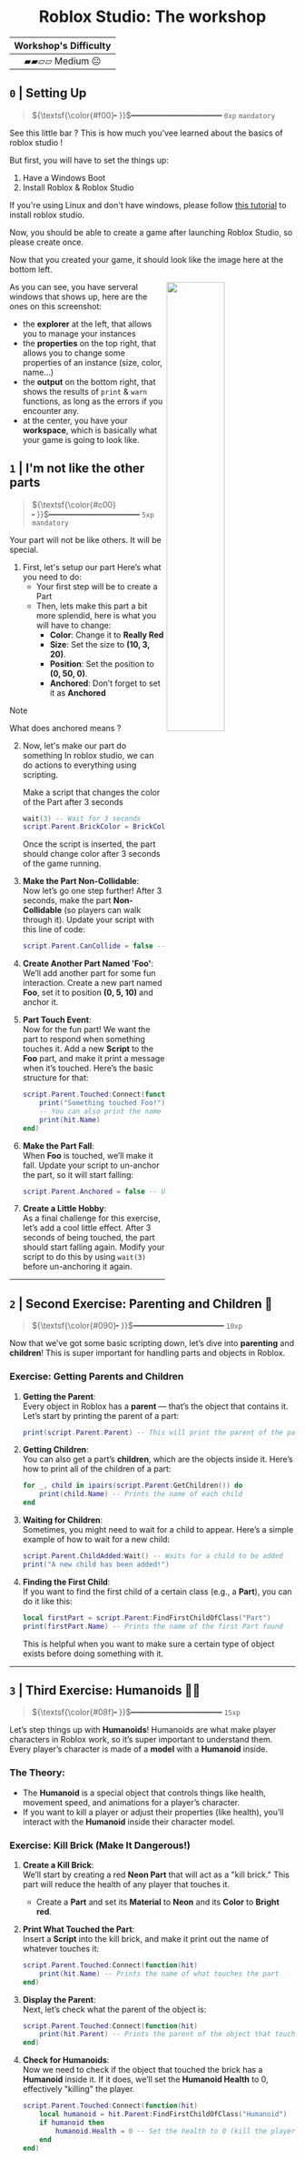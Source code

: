 <h1 align=center> Roblox Studio: The workshop </h1>

|Workshop's Difficulty|
|:-:|
|▰▰▱▱ Medium 😐|

## `0` | Setting Up
> ${\textsf{\color{#f00}╸}}$━━━━━━━━━━━━━━━━━━━ `0xp` `mandatory`

See this little bar ? This is how much you'vee learned about
the basics of roblox studio !

But first, you will have to set the things up:
1. Have a Windows Boot
2. Install Roblox & Roblox Studio

If you're using Linux and don't have windows, please follow
[this tutorial](https://devforum.roblox.com/t/the-ultimate-guide-on-how-to-play-roblox-on-linux/3171920)
to install roblox studio.

Now, you should be able to create a game after launching Roblox
Studio, so please create once.

Now that you created your game, it should look like the image here at the bottom left.

<img align=right width=45% src="https://github.com/user-attachments/assets/3662084e-c172-42ac-8f88-ffeb797cc7ed">

As you can see, you have serveral windows that shows up, here are the ones
on this screenshot:
- the **explorer** at the left, that allows you to manage your instances
- the **properties** on the top right, that allows you to change some
properties of an instance (size, color, name...)
- the **output** on the bottom right, that shows the results of `print` &
`warn` functions, as long as the errors if you encounter any.
- at the center, you have your **workspace**, which is basically what your
game is going to look like.


## `1` | I'm not like the other parts
> ${\textsf{\color{#c00}╸}}$━━━━━━━━━━━━━━━━━━━ `5xp` `mandatory`

Your part will not be like others. It will be special.

1. First, let's setup our part
   Here’s what you need to do:
   - Your first step will be to create a Part
   - Then, lets make this part a bit more splendid, here is what you will have to change:
     - **Color**: Change it to **Really Red**
     - **Size**: Set the size to **(10, 3, 20)**.
     - **Position**: Set the position to **(0, 50, 0)**.
     - **Anchored**: Don’t forget to set it as **Anchored**

> [!NOTE]
> What does anchored means ?

2. Now, let's make our part do something
   In roblox studio, we can do actions to everything using scripting.

   Make a script that changes the color of the Part after 3 seconds
   ```lua
   wait(3) -- Wait for 3 seconds
   script.Parent.BrickColor = BrickColor.new("Bright blue") -- Change the color to blue
   ```

   Once the script is inserted, the part should change color after 3 seconds of the game running.

4. **Make the Part Non-Collidable**:  
   Now let’s go one step further! After 3 seconds, make the part **Non-Collidable** (so players can walk through it). Update your script with this line of code:
   ```lua
   script.Parent.CanCollide = false -- Make the part non-collidable
   ```

5. **Create Another Part Named 'Foo'**:  
   We’ll add another part for some fun interaction. Create a new part named **Foo**, set it to position **(0, 5, 10)** and anchor it.

6. **Part Touch Event**:  
   Now for the fun part! We want the part to respond when something touches it. Add a new **Script** to the **Foo** part, and make it print a message when it’s touched. Here’s the basic structure for that:
   ```lua
   script.Parent.Touched:Connect(function(hit)
       print("Something touched Foo!")
       -- You can also print the name of the object that touched it!
       print(hit.Name)
   end)
   ```

7. **Make the Part Fall**:  
   When **Foo** is touched, we’ll make it fall. Update your script to un-anchor the part, so it will start falling:
   ```lua
   script.Parent.Anchored = false -- Un-anchor the part to make it fall
   ```

8. **Create a Little Hobby**:  
   As a final challenge for this exercise, let’s add a cool little effect. After 3 seconds of being touched, the part should start falling again. Modify your script to do this by using `wait(3)` before un-anchoring it again.

---

## `2` | Second Exercise: Parenting and Children 🤖
> ${\textsf{\color{#090}╸}}$━━━━━━━━━━━━━━━━━━━ `10xp`

Now that we’ve got some basic scripting down, let’s dive into **parenting** and **children**! This is super important for handling parts and objects in Roblox.

### Exercise: Getting Parents and Children

1. **Getting the Parent**:  
   Every object in Roblox has a **parent** — that’s the object that contains it. Let’s start by printing the parent of a part:
   ```lua
   print(script.Parent.Parent) -- This will print the parent of the part.
   ```

2. **Getting Children**:  
   You can also get a part’s **children**, which are the objects inside it. Here’s how to print all of the children of a part:
   ```lua
   for _, child in ipairs(script.Parent:GetChildren()) do
       print(child.Name) -- Prints the name of each child
   end
   ```

3. **Waiting for Children**:  
   Sometimes, you might need to wait for a child to appear. Here’s a simple example of how to wait for a new child:
   ```lua
   script.Parent.ChildAdded:Wait() -- Waits for a child to be added
   print("A new child has been added!")
   ```

4. **Finding the First Child**:  
   If you want to find the first child of a certain class (e.g., a **Part**), you can do it like this:
   ```lua
   local firstPart = script.Parent:FindFirstChildOfClass("Part")
   print(firstPart.Name) -- Prints the name of the first Part found
   ```

   This is helpful when you want to make sure a certain type of object exists before doing something with it.

---

## `3` | Third Exercise: Humanoids 🧍‍♂️
> ${\textsf{\color{#08f}╸}}$━━━━━━━━━━━━━━━━━━━ `15xp`

Let’s step things up with **Humanoids**! Humanoids are what make player characters in Roblox work, so it’s super important to understand them. Every player’s character is made of a **model** with a **Humanoid** inside.

### The Theory:

- The **Humanoid** is a special object that controls things like health, movement speed, and animations for a player’s character.  
- If you want to kill a player or adjust their properties (like health), you’ll interact with the **Humanoid** inside their character model.

### Exercise: Kill Brick (Make It Dangerous!)

1. **Create a Kill Brick**:  
   We’ll start by creating a red **Neon Part** that will act as a "kill brick." This part will reduce the health of any player that touches it.

   - Create a **Part** and set its **Material** to **Neon** and its **Color** to **Bright red**.

2. **Print What Touched the Part**:  
   Insert a **Script** into the kill brick, and make it print out the name of whatever touches it:
   ```lua
   script.Parent.Touched:Connect(function(hit)
       print(hit.Name) -- Prints the name of what touches the part
   end)
   ```

3. **Display the Parent**:  
   Next, let’s check what the parent of the object is:
   ```lua
   script.Parent.Touched:Connect(function(hit)
       print(hit.Parent) -- Prints the parent of the object that touched the part
   end)
   ```

4. **Check for Humanoids**:  
   Now we need to check if the object that touched the brick has a **Humanoid** inside it. If it does, we’ll set the **Humanoid Health** to 0, effectively "killing" the player.
   ```lua
   script.Parent.Touched:Connect(function(hit)
       local humanoid = hit.Parent:FindFirstChildOfClass("Humanoid")
       if humanoid then
           humanoid.Health = 0 -- Set the health to 0 (kill the player)
       end
   end)
   ```

